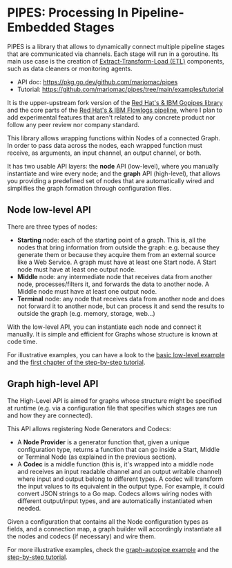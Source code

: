 # PIPES: Processing In Pipeline-Embedded Stages

PIPES is a library that allows to dynamically connect multiple pipeline
stages that are communicated via channels. Each stage will run in a goroutine.
Its main use case is the creation of [Extract-Transform-Load (ETL)](https://en.wikipedia.org/wiki/Extract,_transform,_load)
components, such as data cleaners or monitoring agents.

* API doc: https://pkg.go.dev/github.com/mariomac/pipes
* Tutorial: https://github.com/mariomac/pipes/tree/main/examples/tutorial

It is the upper-upstream fork version of the [Red Hat's & IBM Gopipes library](https://pkg.go.dev/github.com/netobserv/gopipes)
and the core parts of the [Red Hat's & IBM Flowlogs pipeline](https://github.com/netobserv/flowlogs-pipeline),
where I plan to add experimental features that aren't related to any concrete product nor follow
any peer review nor company standard.

This library allows wrapping functions within Nodes of a connected Graph. In order to pass data across
the nodes, each wrapped function must receive, as arguments, an input channel, an output channel,
or both.

It has two usable API layers: the **node** API (low-level), where you manually instantiate and wire every
node; and the **graph** API (high-level), that allows you providing a predefined set of nodes that are
automatically wired and simplifies the graph formation through configuration files.

## Node low-level API

There are three types of nodes:

* **Starting** node: each of the starting point of a graph. This is, all the nodes that bring information
  from outside the graph: e.g. because they generate them or because they acquire them from an
  external source like a Web Service. A graph must have at least one Start node. A Start node must 
  have at least one output node.
* **Middle** node: any intermediate node that receives data from another node, processes/filters it,
  and forwards the data to another node. A Middle node must have at least one output node.
* **Terminal** node: any node that receives data from another node and does not forward it to
  another node, but can process it and send the results to outside the graph
  (e.g. memory, storage, web...)

With the low-level API, you can instantiate each node and connect it manually. It is simple and
efficient for Graphs whose structure is known at code time.

For illustrative examples, you can have a look to the [basic low-level example](./examples/lowlevel-basic) and the [first chapter of the step-by-step tutorial](docs/tutorial).


## Graph high-level API

The High-Level API is aimed for graphs whose structure might be specified at runtime
(e.g. via a configuration file that specifies which stages are run and how they are connected).

This API allows registering Node Generators and Codecs:

* A **Node Provider** is a generator function that, given a unique configuration type, returns a function
  that can go inside a Start, Middle or Terminal Node (as explained in the previous section).
* A **Codec** is a middle function (this is, it's wrapped into a middle node and receives an input 
  readable channel and an output writable channel) where input and output belong to different types.
  A codec will transform the input values to its equivalent in the output type. For example, it
  could convert JSON strings to a Go map. Codecs allows wiring nodes with different output/input
  types, and are automatically instantiated when needed.

Given a configuration that contains all the Node configuration types as fields, and a connection map,
a graph builder will accordingly instantiate all the nodes and codecs (if necessary) and wire them.

For more illustrative examples, check the [graph-autopipe example](./examples/graph-autopipe) and
the [step-by-step tutorial](docs/tutorial).
